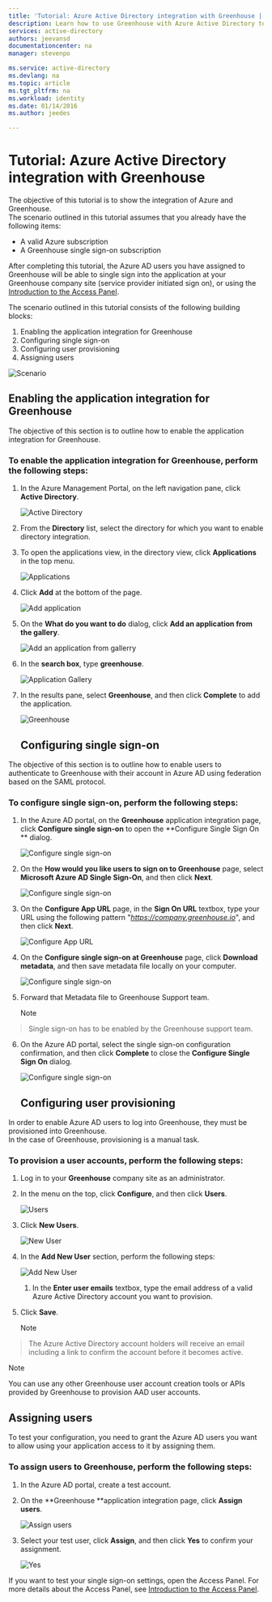 ```yaml
---
title: 'Tutorial: Azure Active Directory integration with Greenhouse | Microsoft Azure'
description: Learn how to use Greenhouse with Azure Active Directory to enable single sign-on, automated provisioning, and more!
services: active-directory
authors: jeevansd
documentationcenter: na
manager: stevenpo

ms.service: active-directory
ms.devlang: na
ms.topic: article
ms.tgt_pltfrm: na
ms.workload: identity
ms.date: 01/14/2016
ms.author: jeedes

---
```

# Tutorial: Azure Active Directory integration with Greenhouse
The objective of this tutorial is to show the integration of Azure and Greenhouse.  
The scenario outlined in this tutorial assumes that you already have the following items:

* A valid Azure subscription
* A Greenhouse single sign-on subscription

After completing this tutorial, the Azure AD users you have assigned to Greenhouse will be able to single sign into the application at your Greenhouse company site (service provider initiated sign on), or using the [Introduction to the Access Panel](active-directory-saas-access-panel-introduction.md).

The scenario outlined in this tutorial consists of the following building blocks:

1. Enabling the application integration for Greenhouse
2. Configuring single sign-on
3. Configuring user provisioning
4. Assigning users

![Scenario](./media/active-directory-saas-greenhouse-tutorial/IC790783.png "Scenario")

## Enabling the application integration for Greenhouse
The objective of this section is to outline how to enable the application integration for Greenhouse.

### To enable the application integration for Greenhouse, perform the following steps:
1. In the Azure Management Portal, on the left navigation pane, click **Active Directory**.

   ![Active Directory](./media/active-directory-saas-greenhouse-tutorial/IC700993.png "Active Directory")

2. From the **Directory** list, select the directory for which you want to enable directory integration.

3. To open the applications view, in the directory view, click **Applications** in the top menu.

   ![Applications](./media/active-directory-saas-greenhouse-tutorial/IC700994.png "Applications")

4. Click **Add** at the bottom of the page.

   ![Add application](./media/active-directory-saas-greenhouse-tutorial/IC749321.png "Add application")

5. On the **What do you want to do** dialog, click **Add an application from the gallery**.

   ![Add an application from gallerry](./media/active-directory-saas-greenhouse-tutorial/IC749322.png "Add an application from gallerry")

6. In the **search box**, type **greenhouse**.

   ![Application Gallery](./media/active-directory-saas-greenhouse-tutorial/IC790784.png "Application Gallery")

7. In the results pane, select **Greenhouse**, and then click **Complete** to add the application.

   ![Greenhouse](./media/active-directory-saas-greenhouse-tutorial/IC790785.png "Greenhouse")

   ## Configuring single sign-on

The objective of this section is to outline how to enable users to authenticate to Greenhouse with their account in Azure AD using federation based on the SAML protocol.

### To configure single sign-on, perform the following steps:
1. In the Azure AD portal, on the **Greenhouse** application integration page, click **Configure single sign-on** to open the **Configure Single Sign On ** dialog.

   ![Configure single sign-on](./media/active-directory-saas-greenhouse-tutorial/IC790786.png "Configure single sign-on")

2. On the **How would you like users to sign on to Greenhouse** page, select **Microsoft Azure AD Single Sign-On**, and then click **Next**.

   ![Configure single sign-on](./media/active-directory-saas-greenhouse-tutorial/IC790787.png "Configure single sign-on")

3. On the **Configure App URL** page, in the **Sign On URL** textbox, type your URL using the following pattern "*https://company.greenhouse.io*", and then click **Next**.

   ![Configure App URL](./media/active-directory-saas-greenhouse-tutorial/IC790788.png "Configure App URL")

4. On the **Configure single sign-on at Greenhouse** page, click **Download metadata**, and then save metadata file locally on your computer.

   ![Configure single sign-on](./media/active-directory-saas-greenhouse-tutorial/IC790789.png "Configure single sign-on")

5. Forward that Metadata file to Greenhouse Support team.

   > [!NOTE]
> Single sign-on has to be enabled by the Greenhouse support team.
> 
6. On the Azure AD portal, select the single sign-on configuration confirmation, and then click **Complete** to close the **Configure Single Sign On** dialog.

   ![Configure single sign-on](./media/active-directory-saas-greenhouse-tutorial/IC790790.png "Configure single sign-on")

   ## Configuring user provisioning

In order to enable Azure AD users to log into Greenhouse, they must be provisioned into Greenhouse.  
In the case of Greenhouse, provisioning is a manual task.

### To provision a user accounts, perform the following steps:
1. Log in to your **Greenhouse** company site as an administrator.

2. In the menu on the top, click **Configure**, and then click **Users**.

   ![Users](./media/active-directory-saas-greenhouse-tutorial/IC790791.png "Users")

3. Click **New Users**.

   ![New User](./media/active-directory-saas-greenhouse-tutorial/IC790792.png "New User")

4. In the **Add New User** section, perform the following steps:

   ![Add New User](./media/active-directory-saas-greenhouse-tutorial/IC790793.png "Add New User")

   1. In the **Enter user emails** textbox, type the email address of a valid Azure Active Directory account you want to provision.
2. Click **Save**.

   > [!NOTE]
> The Azure Active Directory account holders will receive an email including a link to confirm the account before it becomes active.
> 
> 


> [!NOTE]
> You can use any other Greenhouse user account creation tools or APIs provided by Greenhouse to provision AAD user accounts.
> 
> 
## Assigning users
To test your configuration, you need to grant the Azure AD users you want to allow using your application access to it by assigning them.

### To assign users to Greenhouse, perform the following steps:
1. In the Azure AD portal, create a test account.

2. On the **Greenhouse **application integration page, click **Assign users**.

   ![Assign users](./media/active-directory-saas-greenhouse-tutorial/IC790794.png "Assign users")

3. Select your test user, click **Assign**, and then click **Yes** to confirm your assignment.

   ![Yes](./media/active-directory-saas-greenhouse-tutorial/IC767830.png "Yes")


If you want to test your single sign-on settings, open the Access Panel. For more details about the Access Panel, see [Introduction to the Access Panel](active-directory-saas-access-panel-introduction.md).

